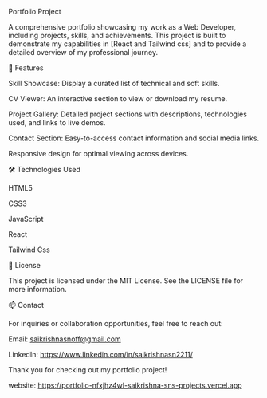 Portfolio Project

A comprehensive portfolio showcasing my work as a Web Developer, including projects, skills, and achievements. This project is built to demonstrate my capabilities in [React and Tailwind css] and to provide a detailed overview of my professional journey.

🚀 Features

Skill Showcase: Display a curated list of technical and soft skills.

CV Viewer: An interactive section to view or download my resume.

Project Gallery: Detailed project sections with descriptions, technologies used, and links to live demos.

Contact Section: Easy-to-access contact information and social media links.

Responsive design for optimal viewing across devices.



🛠️ Technologies Used

HTML5

CSS3

JavaScript

React

Tailwind Css


📄 License

This project is licensed under the MIT License. See the LICENSE file for more information.

📫 Contact

For inquiries or collaboration opportunities, feel free to reach out:

Email: saikrishnasnoff@gmail.com

LinkedIn: https://www.linkedin.com/in/saikrishnasn2211/

Thank you for checking out my portfolio project!

website: https://portfolio-nfxjhz4wl-saikrishna-sns-projects.vercel.app
